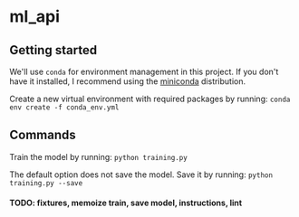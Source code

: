 # ml_api

## Getting started

We'll use `conda` for environment management in this project. If you don't have it installed, I recommend
using the [miniconda](https://docs.conda.io/en/latest/miniconda.html) distribution.

Create a new virtual environment with required packages by running:
`conda env create -f conda_env.yml`

## Commands


Train the model by running: `python training.py`

The default option does not save the model. Save it by running: `python training.py --save`





#### TODO: fixtures, memoize train, save model, instructions, lint

